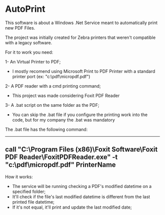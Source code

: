 # AutoPrint
This software is about a Windows .Net Service meant to automatically print new PDF Files.

The project was initially created for Zebra printers that weren't compatible with a legacy software.

For it to work you need:

1- An Virtual Printer to PDF;
* I mostly recomend using Microsoft Print to PDF Printer with a standard printer port (ex: "c:\pdf\micropdf.pdf")

2- A PDF reader with a cmd printing command;
* This project was made considering Foxit PDF Reader

3- A .bat script on the same folder as the PDF;
* You can skip the .bat file if you configure the printing work into the code, but for my company the .bat was mandatory

The .bat file has the following command:

---------
call "C:\Program Files (x86)\Foxit Software\Foxit PDF Reader\FoxitPDFReader.exe" -t "c:\pdf\micropdf.pdf" PrinterName
---------


How it works:
- The service will be running checking a PDF's modified datetime on a specified folder;
- It'll check if the file's last modified datetime is different from the last printed file datetime;
- If it's not equal, it'll print and update the last modified date;
